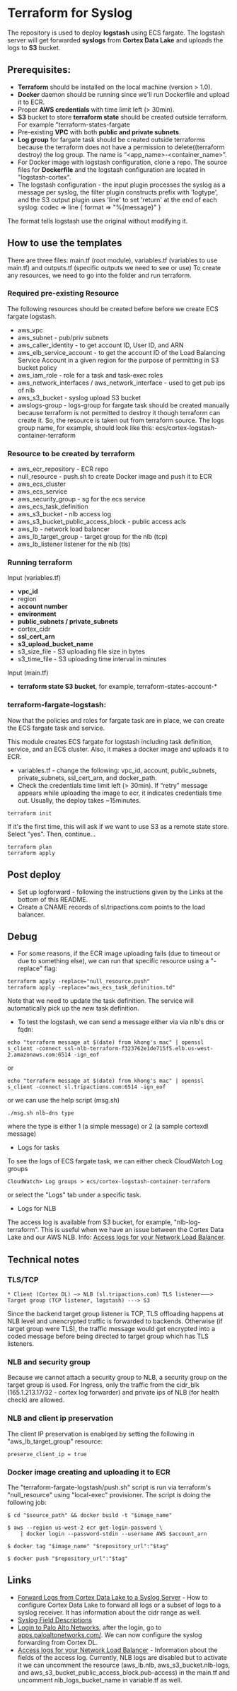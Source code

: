 Terraform for Syslog
========

The repository is used to deploy **logstash** using ECS fargate.
The logstash server will get forwarded **syslogs** from **Cortex Data Lake** and uploads the logs to **S3** bucket.


## Prerequisites:

* **Terraform** should be installed on the local machine (version > 1.0).
* **Docker** daemon should be running since we'll run Dockerfile and upload it to ECR.
* Proper **AWS credentials**  with time limit left (> 30min). 
* **S3** bucket to store **terraform state** should be created outside terraform. For example "terraform-states-fargate
* Pre-existing **VPC** with both **public and private subnets**.
* **Log group** for fargate task should be created outside terraforms because the terraform does not have a permission to delete((terraform destroy) the log group. The name is “<app_name>-<container_name>”.
* For Docker image with logstash configuration, clone a repo. The source files for **Dockerfile** and the logstash configuration are located in "logstash-cortex".
* The logstash configuration - the input plugin processes the syslog as a message per syslog, the filter plugin constructs prefix with 'logtype', and the S3 output plugin uses 'line' to set 'return' at the end of each syslog: 
codec => line { format => "%{message}" }

The format tells logstash use the original without modifying it.

## How to use the templates
There are three files: main.tf (root module), variables.tf (variables to use main.tf) and outputs.tf (specific outputs we need to see or use)
To create any resources, we need to go into the folder and run terraform.

### Required pre-existing Resource
The following resources should be created before before we create ECS fargate logstash.
* aws_vpc
* aws_subnet - pub/priv subnets
* aws_caller_identity - to get account ID, User ID, and ARN
* aws_elb_service_account - to get the account ID of the Load Balancing Service Account in a given region for the purpose of permitting in S3 bucket policy
* aws_iam_role - role for a task and task-exec roles
* aws_network_interfaces / aws_network_interface - used to get pub ips of nlb
* aws_s3_bucket - syslog upload S3 bucket
* awslogs-group - logs-group for fargate task should be created manually because terraform is not permitted to destroy it though terraform can create it. So, the resource is taken out from terraform source. The logs group name, for example, should look like this: ecs/cortex-logstash-container-terraform

### Resource to be created by terraform
* aws_ecr_repository - ECR repo
* null_resource - push.sh to create Docker image and push it to ECR
* aws_ecs_cluster
* aws_ecs_service
* aws_security_group - sg for the ecs service
* aws_ecs_task_definition
* aws_s3_bucket - nlb access log
* aws_s3_bucket_public_access_block - public access acls
* aws_lb - network load balancer
* aws_lb_target_group - target group for the nlb (tcp)
* aws_lb_listener listener for the nlb (tls)

### Running terraform  
Input (variables.tf)  
 - **vpc_id**
 - region
 - **account number**
 - **environment**
 - **public_subnets / private_subnets**
 - cortex_cidr
 - **ssl_cert_arn**
 - **s3_upload_bucket_name**
 - s3_size_file - S3 uploading file size in bytes
 - s3_time_file - S3 uploading time interval in minutes

Input (main.tf)  
 - **terraform state S3 bucket**, for example, terraform-states-account-*


### terraform-fargate-logstash:
Now that the policies and roles for fargate task are in place, we can create the ECS fargate task and service.

This module creates ECS fargate for logstash including task definition, service, and an ECS cluster. Also, it makes a docker image and uploads it to ECR.

* variables.tf - change the following: vpc_id, account, public_subnets, private_subnets, ssl_cert_arn, and docker_path.
* Check the credentials time limit left (> 30min). If “retry” message appears while uploading the image to ecr, it indicates credentials time out. Usually, the deploy takes ~15minutes.

```
terraform init
```
If it's the first time, this will ask if we want to use S3 as a remote state store. Select "yes". Then, continue...

```
terraform plan
terraform apply
```

## Post deploy
* Set up logforward - following the instructions given by the Links at the bottom of this README.
* Create a CNAME records of sl.tripactions.com points to the load balancer.

## Debug
* For some reasons, if the ECR image uploading fails (due to timeout or due to something else), we can run that specific resource using a "-replace" flag:
```
terraform apply -replace="null_resource.push"
terraform apply -replace="aws_ecs_task_definition.td"
```
Note that we need to update the task definition. The service will automatically pick up the new task definition.

* To test the logstash, we can send a message either via via nlb's dns or fqdn:
```
echo "terraform message at $(date) from khong's mac" | openssl s_client -connect ssl-nlb-terraform-f323762e1de715f5.elb.us-west-2.amazonaws.com:6514 -ign_eof
```
or
```
echo "terraform message at $(date) from khong's mac" | openssl s_client -connect sl.tripactions.com:6514 -ign_eof
```
or
we can use the help script (msg.sh)
```
./msg.sh nlb-dns type
```
where the type is either 1 (a simple message) or 2 (a sample cortexdl message)

* Logs for tasks

To see the logs of ECS fargate task, we can either check CloudWatch
Log groups
```
CloudWatch> Log groups > ecs/cortex-logstash-container-terraform
```
or 
select the "Logs" tab under a specific task.

* Logs for NLB

The access log is available from S3 bucket, for example, "nlb-log-terraform". This is useful when we have an issue between the Cortex Data Lake and our AWS NLB. Info: [Access logs for your Network Load Balancer](https://docs.aws.amazon.com/elasticloadbalancing/latest/network/load-balancer-access-logs.html).


## Technical notes

### TLS/TCP
```
* Client (Cortex DL) —> NLB (sl.tripactions.com) TLS listener———> Target group (TCP listener, logstash) ---> S3
```
Since the backend target group listener is TCP, TLS offloading happens at NLB level and unencrypted traffic is forwarded to backends. Otherwise (if target group  were TLS), the traffic message would get encrypted into a coded message before being directed to target group which has TLS listeners.

### NLB and security group
Because we cannot attach a security group to NLB, a security group on the target group is used. For Ingress, only the traffic from the cidr_blk (165.1.213.17/32 - cortex log forwarder) and private ips of NLB (for health check) are allowed.

### NLB and client ip preservation
The client IP preservation is enablqed by setting the following in "aws_lb_target_group" resource:
```
preserve_client_ip = true
```

### Docker image creating and uploading it to ECR
The "terraform-fargate-logstash/push.sh" script is run via terraform's "null_resource" using "local-exec" provisioner.  The script is doing the following job:
```
$ cd "$source_path" && docker build -t "$image_name"

$ aws --region us-west-2 ecr get-login-password \                                         
    | docker login --password-stdin --username AWS $account_arn
        
$ docker tag "$image_name" "$repository_url":"$tag"

$ docker push "$repository_url":"$tag" 
```


## Links
* [Forward Logs from Cortex Data Lake to a Syslog Server](https://docs.paloaltonetworks.com/cortex/cortex-data-lake/cortex-data-lake-getting-started/get-started-with-log-forwarding-app/forward-logs-from-logging-service-to-syslog-server.html) - How to configure Cortex Data Lake to forward all logs or a subset of logs to a syslog receiver. It has information about the cidr range as well.
* [Syslog Field Descriptions](https://docs.paloaltonetworks.com/pan-os/9-1/pan-os-admin/monitoring/use-syslog-for-monitoring/syslog-field-descriptions)
* [Login to Palo Alto Networks](https://support.paloaltonetworks.com/), after the login, go to [apps.paloaltonetworks.com/](http://apps.paloaltonetworks.com/). We can now configure the syslog forwarding from Cortex DL.
* [Access logs for your Network Load Balancer](https://docs.aws.amazon.com/elasticloadbalancing/latest/network/load-balancer-access-logs.html) - Information about the fields of the access log. Currently, NLB logs are disabled but to activate it we can uncomment the resource (aws_lb.nlb, aws_s3_bucket.nlb-logs, and aws_s3_bucket_public_access_block.pub-access) in the main.tf and uncomment nlb_logs_bucket_name in variable.tf as well.
